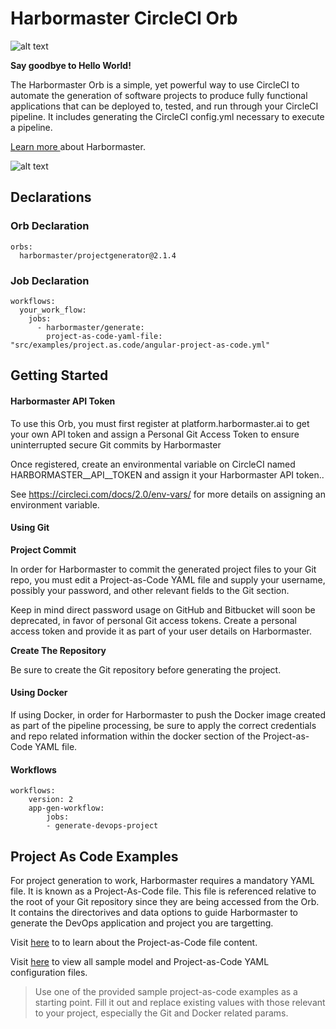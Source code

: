 # Harbormaster CircleCI Orb

![alt text](http://harbormaster.ai/wp-content/uploads/2021/03/captain_harbormaster-e1617238219491.png)

**Say goodbye to Hello World!**

The Harbormaster Orb is a simple, yet powerful way to use CircleCI to automate the generation of software projects to produce fully functional applications that can be deployed to, tested, and run through your CircleCI pipeline. It includes generating the CircleCI config.yml necessary to execute a pipeline.

[Learn more ](http://www.harbormaster.ai/) about Harbormaster.

![alt text](http://harbormaster.ai/wp-content/uploads/2021/04/harbormaster-orb-how-it-works.png)

## Declarations

### Orb Declaration
    orbs:
      harbormaster/projectgenerator@2.1.4

### Job Declaration
    workflows:
      your_work_flow:
        jobs:
          - harbormaster/generate:
            project-as-code-yaml-file: "src/examples/project.as.code/angular-project-as-code.yml"


## Getting Started

#### Harbormaster API Token

To use this Orb, you must first register at platform.harbormaster.ai to get your own API token and assign a Personal Git Access Token to ensure uninterrupted secure Git commits by Harbormaster

Once registered, create an environmental variable on CircleCI named HARBORMASTER__API__TOKEN and assign it your Harbormaster API token..

See https://circleci.com/docs/2.0/env-vars/ for more details on assigning an environment variable.

#### Using Git
**Project Commit**

In order for Harbormaster to commit the generated project files to your Git repo, you must edit a Project-as-Code YAML file and 
supply your username, possibly your password, and other relevant fields to the Git section.

Keep in mind direct password usage on GitHub and Bitbucket will soon be deprecated, in favor of personal Git access tokens. Create a personal access token and provide it as part of your user details on Harbormaster.

**Create The Repository**

Be sure to create the Git repository before generating the project.

#### Using Docker
If using Docker, in order for Harbormaster to push the Docker image created as part of the pipeline processing, be sure to apply the correct
credentials and repo related information within the docker section of the Project-as-Code YAML file.


#### Workflows
	workflows:
		version: 2
		app-gen-workflow:
			jobs:
			- generate-devops-project

## Project As Code Examples 

For project generation to work, Harbormaster requires a mandatory YAML file. It is known as a Project-As-Code file. This file is referenced relative to the root of your Git repository since they are being accessed from the Orb.  It contains the directorives and data options to guide Harbormaster to generate the DevOps application and project you are targetting.

Visit [here](https://harbormaster.ai/harbormaster-project-generation/) to to learn about the Project-as-Code file content.

Visit [here](https://github.com/Harbormaster-AI/circle.ci.orb/tree/main/src/examples) to view all sample model and Project-as-Code YAML configuration files.


> Use one of the provided sample project-as-code examples as a starting point.  Fill it out and replace existing values with those relevant to your project, especially the Git and Docker related params.
  

